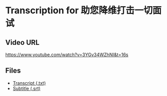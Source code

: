 # Transcription for 助您降维打击一切面试
## Video URL
https://www.youtube.com/watch?v=3YGv34WZhNI&t=16s
 
## Files
- [Transcript (.txt)](./transcript.txt)
- [Subtitle (.srt)](./transcript.srt)
